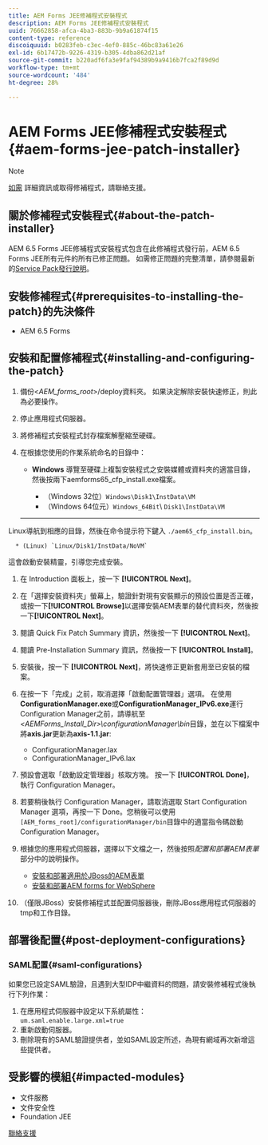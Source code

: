 ```yaml
---
title: AEM Forms JEE修補程式安裝程式
description: AEM Forms JEE修補程式安裝程式
uuid: 76662858-afca-4ba3-883b-9b9a61874f15
content-type: reference
discoiquuid: b0283feb-c3ec-4ef0-885c-46bc83a61e26
exl-id: 6b17472b-9226-4319-b305-4dba862d21af
source-git-commit: b220adf6fa3e9faf94389b9a9416b7fca2f89d9d
workflow-type: tm+mt
source-wordcount: '484'
ht-degree: 28%

---
```


# AEM Forms JEE修補程式安裝程式{#aem-forms-jee-patch-installer}

>[!NOTE]
>
>[如需](https://www.adobe.com/tw/account/sign-in.supportportal.html) 詳細資訊或取得修補程式，請聯絡支援。

## 關於修補程式安裝程式{#about-the-patch-installer}

AEM 6.5 Forms JEE修補程式安裝程式包含在此修補程式發行前，AEM 6.5 Forms JEE所有元件的所有已修正問題。 如需修正問題的完整清單，請參閱最新的[Service Pack發行說明](sp-release-notes.md)。

## 安裝修補程式{#prerequisites-to-installing-the-patch}的先決條件

* AEM 6.5 Forms

## 安裝和配置修補程式{#installing-and-configuring-the-patch}

1. 備份&lt;*AEM_forms_root*>/deploy資料夾。 如果決定解除安裝快速修正，則此為必要操作。
1. 停止應用程式伺服器。
1. 將修補程式安裝程式封存檔案解壓縮至硬碟。
1. 在根據您使用的作業系統命名的目錄中：

   * **Windows**
導覽至硬碟上複製安裝程式之安裝媒體或資料夾的適當目錄，然後按兩下aemforms65_cfp_install.exe檔案。

      * （Windows 32位）`Windows\Disk1\InstData\VM`
      * （Windows 64位元）`Windows_64Bit`\ `Disk1\InstData\VM`
   * ****
Linux導航到相應的目錄，然後在命令提示符下鍵入 
`./aem65_cfp_install.bin`。

      * (Linux) `Linux/Disk1/InstData/NoVM`

   這會啟動安裝精靈，引導您完成安裝。

1. 在 Introduction 面板上，按一下 **[!UICONTROL Next]**。
1. 在「選擇安裝資料夾」螢幕上，驗證針對現有安裝顯示的預設位置是否正確，或按一下&#x200B;**[!UICONTROL Browse]**&#x200B;以選擇安裝AEM表單的替代資料夾，然後按一下&#x200B;**[!UICONTROL Next]**。
1. 閱讀 Quick Fix Patch Summary 資訊，然後按一下 **[!UICONTROL Next]**。
1. 閱讀 Pre-Installation Summary 資訊，然後按一下 **[!UICONTROL Install]**。
1. 安裝後，按一下 **[!UICONTROL Next]**，將快速修正更新套用至已安裝的檔案。

1. 在按一下「完成」之前，取消選擇「啟動配置管理器」選項。 在使用&#x200B;**ConfigurationManager.exe**&#x200B;或&#x200B;**ConfigurationManager_IPv6.exe**&#x200B;運行Configuration Manager之前，請導航至&#x200B;*&lt;AEMForms_Install_Dir>\configurationManager\bin*&#x200B;目錄，並在以下檔案中將&#x200B;**axis.jar**&#x200B;更新為&#x200B;**axis-1.1.jar**:

   * ConfigurationManager.lax
   * ConfigurationManager_IPv6.lax

1. 預設會選取「啟動設定管理器」核取方塊。 按一下 **[!UICONTROL Done]**，執行 Configuration Manager。

1. 若要稍後執行 Configuration Manager，請取消選取 Start Configuration Manager 選項，再按一下 Done。您稍後可以使用`[AEM_forms_root]/configurationManager/bin`目錄中的適當指令碼啟動Configuration Manager。

1. 根據您的應用程式伺服器，選擇以下文檔之一，然後按照&#x200B;*配置和部署AEM表單*&#x200B;部分中的說明操作。

   * [安裝和部署適用於JBoss的AEM表單](http://www.adobe.com/go/learn_aemforms_installJBoss_65_tw)
   * [安裝和部署AEM forms for WebSphere](http://www.adobe.com/go/learn_aemforms_installWebSphere_65_tw)

1. （僅限JBoss）安裝修補程式並配置伺服器後，刪除JBoss應用程式伺服器的tmp和工作目錄。

## 部署後配置{#post-deployment-configurations}

### SAML配置{#saml-configurations}

如果您已設定SAML驗證，且遇到大型IDP中繼資料的問題，請安裝修補程式後執行下列作業：

1. 在應用程式伺服器中設定以下系統屬性：\
   `um.saml.enable.large.xml=true`
1. 重新啟動伺服器。
1. 刪除現有的SAML驗證提供者，並如SAML設定所述，為現有網域再次新增這些提供者。

## 受影響的模組{#impacted-modules}

* 文件服務
* 文件安全性
* Foundation JEE

[聯絡支援](https://www.adobe.com/account/sign-in.supportportal.html)
